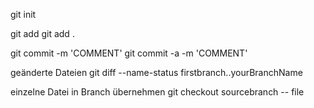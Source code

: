 git init

git add <FILE>
git add .

git commit -m 'COMMENT'
git commit -a -m 'COMMENT'

geänderte Dateien
git diff --name-status firstbranch..yourBranchName


einzelne Datei in Branch übernehmen
git checkout sourcebranch -- file

